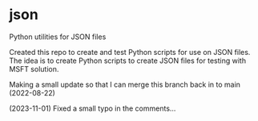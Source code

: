 # json
Python utilities for JSON files

Created this repo to create and test Python scripts for use on JSON files.
The idea is to create Python scripts to create JSON files for testing with MSFT solution.

Making a small update so that I can merge this branch back in to main (2022-08-22)

(2023-11-01) Fixed a small typo in the comments...
